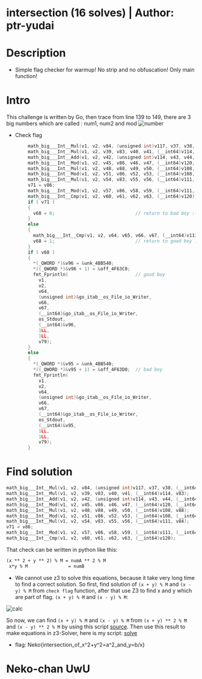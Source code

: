 # intersection (16 solves) | Author: ptr-yudai
# Description
* Simple flag checker for warmup! No strip and no obfuscation! Only main function!

# Intro
This challenge is written by Go, then trace from line 139 to 149, there are 3 big numbers which are called : num1, num2 and mod
![number](num.png)
* Check flag
```go
        math_big___Int__Mul(v1, v2, v84, (unsigned int)v117, v37, v38, (__int64)v117, v84);
        math_big___Int__Mul(v1, v2, v39, v83, v40, v41, (__int64)v114, v83);
        math_big___Int__Add(v1, v2, v42, (unsigned int)v114, v43, v44, (__int64)v120, (__int64)v117);
        math_big___Int__Mod(v1, v2, v45, v86, v46, v47, (__int64)v120, (__int64)v120);
        math_big___Int__Mul(v1, v2, v48, v88, v49, v50, (__int64)v108, v88);
        math_big___Int__Mod(v1, v2, v51, v86, v52, v53, (__int64)v108, (__int64)v108);
        math_big___Int__Mul(v1, v2, v54, v83, v55, v56, (__int64)v111, v84);
        v71 = v86;
        math_big___Int__Mod(v1, v2, v57, v86, v58, v59, (__int64)v111, (__int64)v111);
        math_big___Int__Cmp(v1, v2, v60, v61, v62, v63, (__int64)v120);
        if ( v71 )
        {
          v68 = 0;                              // return to bad boy :(
        }
        else
        {
          math_big___Int__Cmp(v1, v2, v64, v65, v66, v67, (__int64)v111);// Check the result and input if both are equals
          v68 = 1;                              // return to good boy :)
        }
        if ( v68 )
        {
          *(_QWORD *)&v96 = &unk_4BB540;
          *((_QWORD *)&v96 + 1) = &off_4F63C0;
          fmt_Fprintln(                         // good boy
            v1,
            v2,
            v64,
            (unsigned int)&go_itab__os_File_io_Writer,
            v66,
            v67,
            (__int64)&go_itab__os_File_io_Writer,
            os_Stdout,
            (__int64)&v96,
            1LL,
            1LL,
            v79);
        }
        else
        {
          *(_QWORD *)&v95 = &unk_4BB540;
          *((_QWORD *)&v95 + 1) = &off_4F63D0;  // bad boy
          fmt_Fprintln(
            v1,
            v2,
            v64,
            (unsigned int)&go_itab__os_File_io_Writer,
            v66,
            v67,
            (__int64)&go_itab__os_File_io_Writer,
            os_Stdout,
            (__int64)&v95,
            1LL,
            1LL,
            v79);
        }
```

# Find solution
```go
math_big___Int__Mul(v1, v2, v84, (unsigned int)v117, v37, v38, (__int64)v117, v84);
math_big___Int__Mul(v1, v2, v39, v83, v40, v41, (__int64)v114, v83);
math_big___Int__Add(v1, v2, v42, (unsigned int)v114, v43, v44, (__int64)v120, (__int64)v117);
math_big___Int__Mod(v1, v2, v45, v86, v46, v47, (__int64)v120, (__int64)v120);
math_big___Int__Mul(v1, v2, v48, v88, v49, v50, (__int64)v108, v88);
math_big___Int__Mod(v1, v2, v51, v86, v52, v53, (__int64)v108, (__int64)v108);
math_big___Int__Mul(v1, v2, v54, v83, v55, v56, (__int64)v111, v84);
v71 = v86;
math_big___Int__Mod(v1, v2, v57, v86, v58, v59, (__int64)v111, (__int64)v111);
math_big___Int__Cmp(v1, v2, v60, v61, v62, v63, (__int64)v120);
```

That check can be written in python like this:
```txt
(x ** 2 + y ** 2) % M = numA ** 2 % M
 x*y % M               = numB
```

* We cannot use z3 to solve this equations, because it take very long time to find a correct solution. So first, find solution of `(x + y) % M` and `(x - y) % M` from `check flag` function, after that use Z3 to find x and y which are part of flag.
`(x + y) % M` and `(x - y) % M`:

![calc](calc.png)

So now, we can find `(x + y) % M` and `(x - y) % M` from `(x + y) ** 2 % M` and `(x - y) ** 2 % M` by using this script [source](https://gist.github.com/nakov/60d62bdf4067ea72b7832ce9f71ae079). Then use this result to make equations in z3-Solver, here is my script: [solve](./solve.py)

* flag: Neko{intersection_of_x^2+y^2=a^2_and_y=b/x}

# Neko-chan UwU
